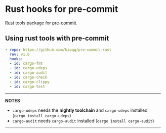 # Rust hooks for pre-commit

[Rust](https://www.rust-lang.org) tools package for [pre-commit](https://pre-commit.com).

## Using rust tools with pre-commit

```yaml
- repo: https://github.com/kioqq/pre-commit-rust
  rev: v1.0
  hooks:
  - id: cargo-fmt
  - id: cargo-udeps
  - id: cargo-audit
  - id: cargo-check
  - id: cargo-clippy
  - id: cargo-test
```

---
**NOTES**

* ```cargo-udeps``` needs the **nightly toolchain** and ```cargo-udeps``` installed (```cargo install cargo-udeps```)
* ```cargo-audit``` needs ```cargo-audit``` installed (```cargo install cargo-audit```)

---